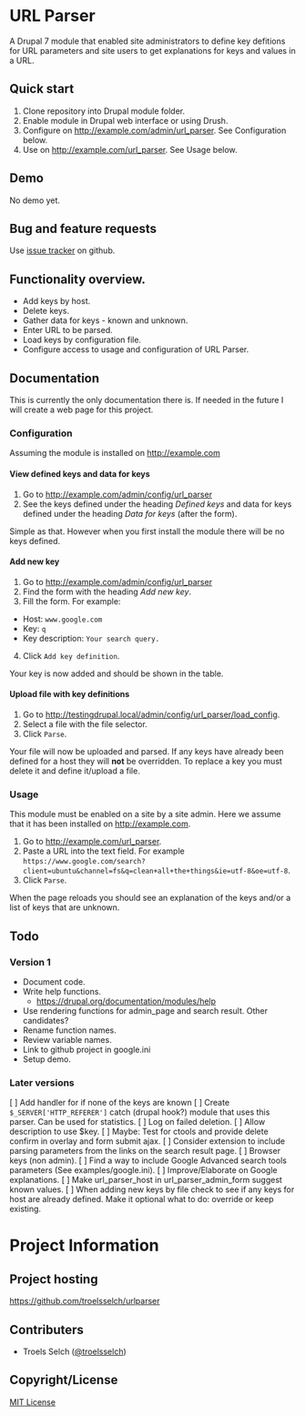 # URL Parser
A Drupal 7 module that enabled site administrators to define key defitions 
for URL parameters and site users to get explanations for keys and values 
in a URL.

## Quick start
1. Clone repository into Drupal module folder.
2. Enable module in Drupal web interface or using Drush.
3. Configure on http://example.com/admin/url_parser. See Configuration below.
4. Use on http://example.com/url_parser. See Usage below.

## Demo
No demo yet.

## Bug and feature requests
Use [issue tracker](https://github.com/troelsselch/urlparser/issues) on github.

## Functionality overview.
- Add keys by host.
- Delete keys.
- Gather data for keys - known and unknown.
- Enter URL to be parsed.
- Load keys by configuration file.
- Configure access to usage and configuration of URL Parser.

## Documentation
This is currently the only documentation there is. If needed in the 
future I will create a web page for this project.

### Configuration
Assuming the module is installed on http://example.com

#### View defined keys and data for keys
1. Go to http://example.com/admin/config/url_parser
2. See the keys defined under the heading *Defined keys* and data 
for keys defined under the heading *Data for keys* (after the form).

Simple as that. However when you first install the module there will 
be no keys defined.

#### Add new key
1. Go to http://example.com/admin/config/url_parser
2. Find the form with the heading *Add new key*.
3. Fill the form. For example:
  * Host: `www.google.com`
  * Key: `q`
  * Key description: `Your search query.`
4. Click `Add key definition`.

Your key is now added and should be shown in the table.

#### Upload file with key definitions
1. Go to http://testingdrupal.local/admin/config/url_parser/load_config.
2. Select a file with the file selector.
3. Click `Parse`.

Your file will now be uploaded and parsed. If any keys have already 
been defined for a host they will **not** be overridden. To replace a 
key you must delete it and define it/upload a file.

### Usage
This module must be enabled on a site by a site admin. Here we assume that it has been installed on http://example.com.
1. Go to http://example.com/url_parser.
2. Paste a URL into the text field. For example `https://www.google.com/search?client=ubuntu&channel=fs&q=clean+all+the+things&ie=utf-8&oe=utf-8`.
3. Click `Parse`.

When the page reloads you should see an explanation of the keys and/or a list of keys that are unknown.

## Todo
### Version 1
- Document code.
- Write help functions.
  - https://drupal.org/documentation/modules/help
- Use rendering functions for admin_page and search result. Other candidates?
- Rename function names.
- Review variable names.
- Link to github project in google.ini
- Setup demo.

### Later versions
[ ] Add handler for if none of the keys are known
[ ] Create `$_SERVER['HTTP_REFERER']` catch (drupal hook?) module that uses this parser. Can be used for statistics.
[ ] Log on failed deletion.
[ ] Allow description to use $key.
[ ] Maybe: Test for ctools and provide delete confirm in overlay and form submit ajax.
[ ] Consider extension to include parsing parameters from the links on the search result page.
[ ] Browser keys (non admin).
[ ] Find a way to include Google Advanced search tools parameters (See examples/google.ini).
[ ] Improve/Elaborate on Google explanations.
[ ] Make url_parser_host in url_parser_admin_form suggest known values.
[ ] When adding new keys by file check to see if any keys for host are already defined. Make it optional what to do: override or keep existing.

# Project Information
## Project hosting
https://github.com/troelsselch/urlparser

## Contributers
- Troels Selch ([@troelsselch](https://twitter.com/troelsselch))

## Copyright/License
[MIT License](./LICENSE)

